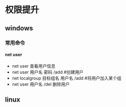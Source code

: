# 权限提升

## windows

### 常用命令

#### net user

- net user 查看用户信息
- net user 用户名 密码 /add #创建用户
- net localgroup 目标组名 用户名 /add #将用户加入某个组
- net user 用户名 /del 删除用户





## linux

